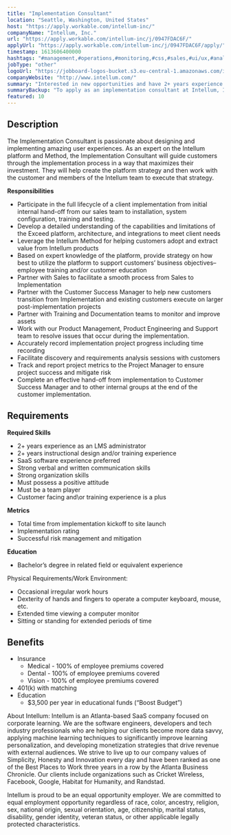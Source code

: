 ```yaml
---
title: "Implementation Consultant"
location: "Seattle, Washington, United States"
host: "https://apply.workable.com/intellum-inc/"
companyName: "Intellum, Inc."
url: "https://apply.workable.com/intellum-inc/j/0947FDAC6F/"
applyUrl: "https://apply.workable.com/intellum-inc/j/0947FDAC6F/apply/"
timestamp: 1613606400000
hashtags: "#management,#operations,#monitoring,#css,#sales,#ui/ux,#analysis"
jobType: "other"
logoUrl: "https://jobboard-logos-bucket.s3.eu-central-1.amazonaws.com/intellum-inc-"
companyWebsite: "http://www.intellum.com/"
summary: "Interested in new opportunities and have 2+ years experience as an LMS administrator? Intellum has a job opening for an Implementation Consultant."
summaryBackup: "To apply as an implementation consultant at Intellum, Inc., you preferably need to have some knowledge of: #management, #css, #sales."
featured: 10
---
```


## Description

The Implementation Consultant is passionate about designing and implementing amazing user experiences. As an expert on the Intellum platform and Method, the Implementation Consultant will guide customers through the implementation process in a way that maximizes their investment. They will help create the platform strategy and then work with the customer and members of the Intellum team to execute that strategy.

**Responsibilities**

*   Participate in the full lifecycle of a client implementation from initial internal hand-off from our sales team to installation, system configuration, training and testing.
*   Develop a detailed understanding of the capabilities and limitations of the Exceed platform, architecture, and integrations to meet client needs
*   Leverage the Intellum Method for helping customers adopt and extract value from Intellum products
*   Based on expert knowledge of the platform, provide strategy on how best to utilize the platform to support customers’ business objectives– employee training and/or customer education
*   Partner with Sales to facilitate a smooth process from Sales to Implementation
*   Partner with the Customer Success Manager to help new customers transition from Implementation and existing customers execute on larger post-implementation projects
*   Partner with Training and Documentation teams to monitor and improve assets
*   Work with our Product Management, Product Engineering and Support team to resolve issues that occur during the implementation.
*   Accurately record implementation project progress including time recording
*   Facilitate discovery and requirements analysis sessions with customers
*   Track and report project metrics to the Project Manager to ensure project success and mitigate risk
*   Complete an effective hand-off from implementation to Customer Success Manager and to other internal groups at the end of the customer implementation.

## Requirements

**Required Skills**

*   2+ years experience as an LMS administrator
*   2+ years instructional design and/or training experience
*   SaaS software experience preferred
*   Strong verbal and written communication skills
*   Strong organization skills
*   Must possess a positive attitude
*   Must be a team player
*   Customer facing and\\or training experience is a plus

**Metrics**

*   Total time from implementation kickoff to site launch
*   Implementation rating
*   Successful risk management and mitigation

**Education**

*   Bachelor’s degree in related field or equivalent experience

Physical Requirements/Work Environment:

*   Occasional irregular work hours
*   Dexterity of hands and fingers to operate a computer keyboard, mouse, etc.
*   Extended time viewing a computer monitor
*   Sitting or standing for extended periods of time

## Benefits

*   Insurance
    *   Medical - 100% of employee premiums covered
    *   Dental - 100% of employee premiums covered
    *   Vision - 100% of employee premiums covered
*   401(k) with matching
*   Education
    *   $3,500 per year in educational funds (“Boost Budget”)

About Intellum: Intellum is an Atlanta-based SaaS company focused on corporate learning. We are the software engineers, developers and tech industry professionals who are helping our clients become more data savvy, applying machine learning techniques to significantly improve learning personalization, and developing monetization strategies that drive revenue with external audiences. We strive to live up to our company values of Simplicity, Honesty and Innovation every day and have been ranked as one of the Best Places to Work three years in a row by the Atlanta Business Chronicle. Our clients include organizations such as Cricket Wireless, Facebook, Google, Habitat for Humanity, and Randstad.

Intellum is proud to be an equal opportunity employer. We are committed to equal employment opportunity regardless of race, color, ancestry, religion, sex, national origin, sexual orientation, age, citizenship, marital status, disability, gender identity, veteran status, or other applicable legally protected characteristics.
